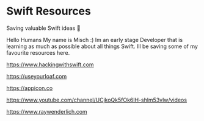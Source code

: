 # Swift Resources
Saving valuable Swift ideas 🦩

Hello Humans
My name is Misch :) 
Im an early stage Developer that is learning as much as possible about all things Swift.
Ill be saving some of my favourite resources here.

https://www.hackingwithswift.com

https://useyourloaf.com

https://appicon.co

https://www.youtube.com/channel/UCjkoQk5fOk6lH-shlm53vlw/videos

https://www.raywenderlich.com

